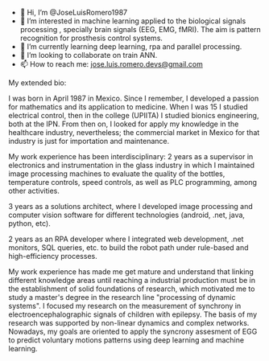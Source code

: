 - 👋 Hi, I’m @JoseLuisRomero1987
- 👀 I’m interested in machine learning applied to the biological signals processing , specially brain signals (EEG, EMG, fMRI). The aim is pattern recognition for prosthesis control systems.
- 🌱 I’m currently learning deep learning, rpa and parallel processing.
- 💞️ I’m looking to collaborate on train ANN.
- 📫 How to reach me: jose.luis.romero.devs@gmail.com

My extended bio:

I was born in April 1987 in Mexico. Since I remember, I developed a passion for mathematics and its application to medicine. When I was 15 I studied electrical control, then in the college (UPIITA) I studied bionics engineering, both at the IPN. 
From then on, I looked for apply my knowledge in the healthcare industry, nevertheless; the commercial market in Mexico for that industry is just for importation and maintenance. 

My work experience has been interdisciplinary:
2 years as a supervisor in electronics and instrumentation in the glass industry in which I maintained image processing machines to evaluate the quality of the bottles, temperature controls, speed controls, as well as PLC programming, among other activities.

3 years as a solutions architect, where I developed image processing and computer vision software for different technologies (android, .net, java, python, etc).

2 years as an RPA developer where I integrated web development, .net monitors, SQL queries, etc. to build the robot path under rule-based and high-efficiency processes.

My work experience has made me get mature and understand that linking different knowledge areas until reaching a industrial production must be in the establishment of solid foundations of research, which motivated me to study a master's degree in the research line "processing of dynamic systems". I focused my research on the measurement of synchrony in electroencephalographic signals of children with epilepsy. The basis of my research was supported by non-linear dynamics and complex networks.
Nowadays, my goals are oriented to apply the syncrony assesment of EGG to predict voluntary motions patterns using deep learning and machine learning.

<!---
JoseLuisRomero1987/JoseLuisRomero1987 is a ✨ special ✨ repository because its `README.md` (this file) appears on your GitHub profile.
You can click the Preview link to take a look at your changes.
--->
